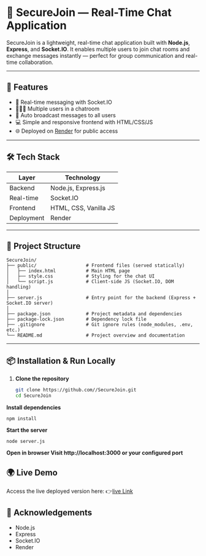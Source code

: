 # 💬 SecureJoin — Real-Time Chat Application

SecureJoin is a lightweight, real-time chat application built with **Node.js**, **Express**, and **Socket.IO**. It enables multiple users to join chat rooms and exchange messages instantly — perfect for group communication and real-time collaboration.

---

## 🚀 Features

- 🔌 Real-time messaging with Socket.IO
- 🧑‍🤝‍🧑 Multiple users in a chatroom
- 📡 Auto broadcast messages to all users
- 💻 Simple and responsive frontend with HTML/CSS/JS
- 🌐 Deployed on [Render](https://render.com) for public access

---

## 🛠️ Tech Stack

| Layer       | Technology           |
|-------------|----------------------|
| Backend     | Node.js, Express.js  |
| Real-time   | Socket.IO            |
| Frontend    | HTML, CSS, Vanilla JS |
| Deployment  | Render               |

---

## 📂 Project Structure
```
SecureJoin/
├── public/                  # Frontend files (served statically)
│   ├── index.html           # Main HTML page
│   ├── style.css            # Styling for the chat UI
│   └── script.js            # Client-side JS (Socket.IO, DOM handling)
│
├── server.js                # Entry point for the backend (Express + Socket.IO server)
│
├── package.json             # Project metadata and dependencies
├── package-lock.json        # Dependency lock file
├── .gitignore               # Git ignore rules (node_modules, .env, etc.)
└── README.md                # Project overview and documentation
```

---

## 📦 Installation & Run Locally

1. **Clone the repository**
   ```bash
   git clone https://github.com//SecureJoin.git
   cd SecureJoin
   ```

  **Install dependencies**
  ```
npm install
```
  **Start the server**
```
node server.js
```
**Open in browser Visit http://localhost:3000 or your configured port**

## 🌍 Live Demo
Access the live deployed version here:
👉[live Link]( https://securejoin.onrender.com)

## 🙌 Acknowledgements
- Node.js
- Express
- Socket.IO
- Render
